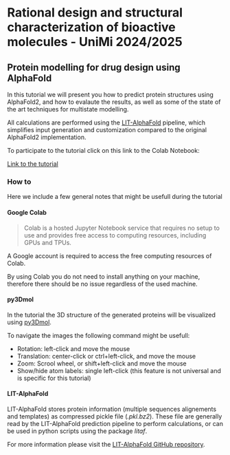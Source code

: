 # Rational design and structural characterization of bioactive molecules - UniMi 2024/2025
## Protein modelling for drug design using AlphaFold

In this tutorial we will present you how to predict protein structures using AlphaFold2, and how to evalaute the results, as well as some of the state of the art techniques for multistate modelling.

All calculations are performed using the [LIT-AlphaFold](https://github.com/LIT-CCM-lab/LIT-AlphaFold) pipeline, which simplifies input generation and customization compared to the original AlphaFold2 implementation.

To participate to the tutorial click on this link to the Colab Notebook:

[Link to the tutorial](https://colab.research.google.com/github/LucaChiesa/UniMi_2024_AlphaFold_Tutorial/blob/master/UniMi_AlphaFold_tutorial.ipynb)

### How to
Here we include a few general notes that might be usefull during the tutorial

#### Google Colab
> Colab is a hosted Jupyter Notebook service that requires no setup to use and provides free access to computing resources, including GPUs and TPUs.

A Google account is required to access the free computing resources of Colab.

By using Colab you do not need to install anything on your machine, therefore there should be no issue regardless of the used machine.

#### py3Dmol
In the tutorial the 3D structure of the generated proteins will be visualized using [py3Dmol](http://3dmol.csb.pitt.edu/).

To navigate the images the following command might be usefull:
* Rotation: left-click and move the mouse
* Translation: center-click or ctrl+left-click, and move the mouse
* Zoom: Scrool wheel, or shift+left-click and move the mouse
* Show/hide atom labels: single left-click (this feature is not universal and is specific for this tutorial)

#### LIT-AlphaFold
LIT-AlphaFold stores protein information (multiple sequences alignements and templates) as compressed pickle file (*.pkl.bz2*). These file are generally read by the LIT-AlphaFold prediction pipeline to perform calculations, or can be used in python scripts using the package *litaf*.

For more information please visit the [LIT-AlphaFold GitHub repository](https://github.com/LIT-CCM-lab/LIT-AlphaFold).